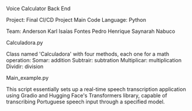 Voice Calculator Back End

Project: Final CI/CD Project
Main Code Language: Python

Team:
Anderson Karl
Isaías Fontes
Pedro Henrique
Saynarah Nabuco

Calculadora.py

Class named 'Calculadora' with four methods, each one for a math operation:
Somar: addition
Subtrair: subtration
Multiplicar: multiplication
Dividir: division


Main_example.py

This script essentially sets up a real-time speech transcription application using Gradio and Hugging Face's Transformers library, capable of transcribing Portuguese speech input through a specified model.

